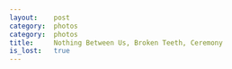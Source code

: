 ```yaml
---
layout:    post
category:  photos
category:  photos
title:     Nothing Between Us, Broken Teeth, Ceremony 
is_lost:   true
---
```

